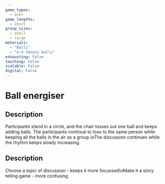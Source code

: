 ```yaml
---
game_types:
  - ener
game_lengths:
  - short
group_sizes:
  - small
  - large
materials:
  - "Balls"
  - "4-6 tennis balls"
exhausting: False
touching: False
scalable: False
digital: False
---
```

# Ball energiser

## Description
Participants stand in a circle, and the chair tosses out one ball and keeps adding balls. The participants continue to toss to the same person while keeping all the balls in the air as a group.\nThe discussion continues while the rhythm keeps slowly increasing.

## Description
Choose a topic of discussion - keeps it more focussed\nMake it a story telling game - more confusing
